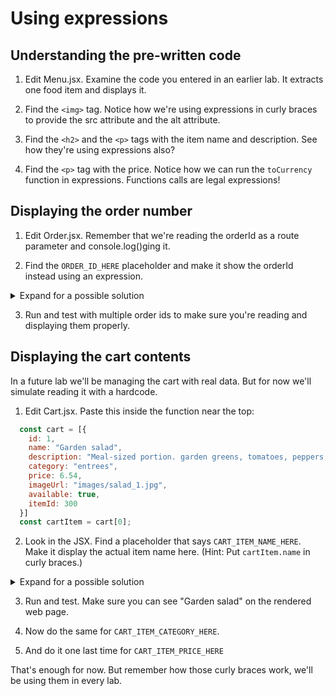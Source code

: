 # Using expressions
<!-- Time: 15 min -->

## Understanding the pre-written code
1. Edit Menu.jsx. Examine the code you entered in an earlier lab. It extracts one food item and displays it.

2. Find the `<img>` tag. Notice how we're using expressions in curly braces to provide the src attribute and the alt attribute.

3. Find the `<h2>` and the `<p>` tags with the item name and description. See how they're using expressions also?

4. Find the `<p>` tag with the price. Notice how we can run the `toCurrency` function in expressions. Functions calls are legal expressions!

## Displaying the order number
1. Edit Order.jsx. Remember that we're reading the orderId as a route parameter and console.log()ging it.

2. Find the `ORDER_ID_HERE` placeholder and make it show the orderId instead using an expression.
<details>
<summary>Expand for a possible solution</summary>

```html
<p>Order number: {orderId}</p>
```
</details>
<!-- 6. Put `Order {orderId}` in an `<h2>`. -->

3. Run and test with multiple order ids to make sure you're reading and displaying them properly.

## Displaying the cart contents
In a future lab we'll be managing the cart with real data. But for now we'll simulate reading it with a hardcode.

1. Edit Cart.jsx. Paste this inside the function near the top:
```JavaScript
  const cart = [{
    id: 1,
    name: "Garden salad",
    description: "Meal-sized portion. garden greens, tomatoes, peppers, celery, carrots",
    category: "entrees",
    price: 6.54,
    imageUrl: "images/salad_1.jpg",
    available: true,
    itemId: 300
  }]
  const cartItem = cart[0];
```

2. Look in the JSX. Find a placeholder that says `CART_ITEM_NAME_HERE`. Make it display the actual item name here. (Hint: Put `cartItem.name` in curly braces.)
<details>
<summary>Expand for a possible solution</summary>

```html
<h2>{cartItem.name}</h2>
```
</details>

3. Run and test. Make sure you can see "Garden salad" on the rendered web page.

4. Now do the same for `CART_ITEM_CATEGORY_HERE`.

5. And do it one last time for `CART_ITEM_PRICE_HERE`

That's enough for now. But remember how those curly braces work, we'll be using them in every lab.